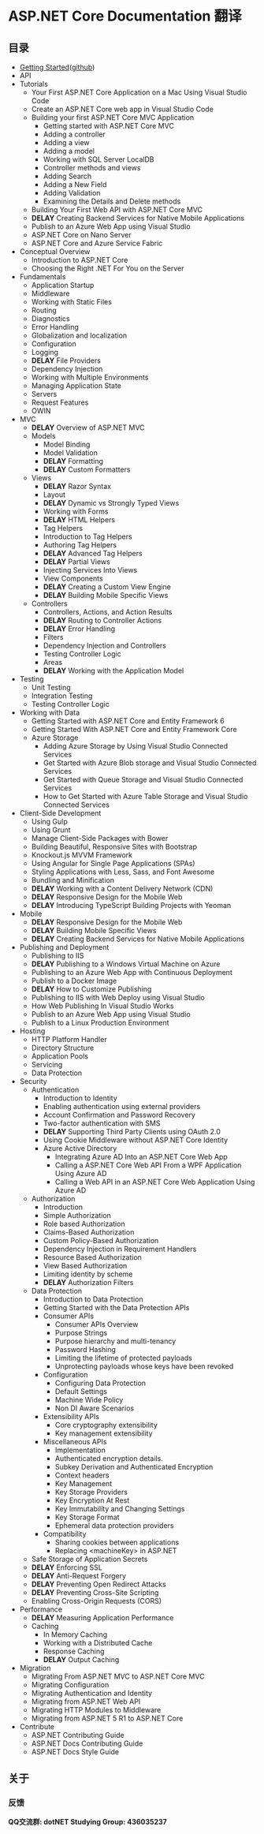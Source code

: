 # ASP.NET Core Documentation 翻译


## 目录

+ [Getting Started](https://docs.asp.net/en/latest/getting-started.html)([github](https://github.com/aspnet/Docs/blob/master/aspnet/getting-started.rst))
+ API
+ Tutorials
    * Your First ASP.NET Core Application on a Mac Using Visual Studio Code
    * Create an ASP.NET Core web app in Visual Studio Code
    * Building your first ASP.NET Core MVC Application
        - Getting started with ASP.NET Core MVC
        - Adding a controller
        - Adding a view
        - Adding a model
        - Working with SQL Server LocalDB
        - Controller methods and views
        - Adding Search
        - Adding a New Field
        - Adding Validation
        - Examining the Details and Delete methods
    * Building Your First Web API with ASP.NET Core MVC
    * **DELAY** Creating Backend Services for Native Mobile Applications
    * Publish to an Azure Web App using Visual Studio
    * ASP.NET Core on Nano Server
    * ASP.NET Core and Azure Service Fabric
+ Conceptual Overview
    * Introduction to ASP.NET Core
    * Choosing the Right .NET For You on the Server
+ Fundamentals
    * Application Startup
    * Middleware
    * Working with Static Files
    * Routing
    * Diagnostics
    * Error Handling
    * Globalization and localization
    * Configuration
    * Logging
    * **DELAY** File Providers
    * Dependency Injection
    * Working with Multiple Environments
    * Managing Application State
    * Servers
    * Request Features
    * OWIN
+ MVC
    * **DELAY** Overview of ASP.NET MVC
    * Models
        - Model Binding
        - Model Validation
        - **DELAY** Formatting
        - **DELAY** Custom Formatters
    * Views
        - **DELAY** Razor Syntax
        - Layout
        - **DELAY** Dynamic vs Strongly Typed Views
        - Working with Forms
        - **DELAY** HTML Helpers
        - Tag Helpers
        - Introduction to Tag Helpers
        - Authoring Tag Helpers
        - **DELAY** Advanced Tag Helpers
        - **DELAY** Partial Views
        - Injecting Services Into Views
        - View Components
        - **DELAY** Creating a Custom View Engine
        - **DELAY** Building Mobile Specific Views
    * Controllers
        - Controllers, Actions, and Action Results
        - **DELAY** Routing to Controller Actions
        - **DELAY** Error Handling
        - Filters
        - Dependency Injection and Controllers
        - Testing Controller Logic
        - Areas
        - **DELAY** Working with the Application Model
+ Testing
    * Unit Testing
    * Integration Testing
    * Testing Controller Logic
+ Working with Data
    * Getting Started with ASP.NET Core and Entity Framework 6
    * Getting Started With ASP.NET Core and Entity Framework Core
    * Azure Storage
        - Adding Azure Storage by Using Visual Studio Connected Services
        - Get Started with Azure Blob storage and Visual Studio Connected Services
        - Get Started with Queue Storage and Visual Studio Connected Services
        - How to Get Started with Azure Table Storage and Visual Studio Connected Services
+ Client-Side Development
    * Using Gulp
    * Using Grunt
    * Manage Client-Side Packages with Bower
    * Building Beautiful, Responsive Sites with Bootstrap
    * Knockout.js MVVM Framework
    * Using Angular for Single Page Applications (SPAs)
    * Styling Applications with Less, Sass, and Font Awesome
    * Bundling and Minification
    * **DELAY** Working with a Content Delivery Network (CDN)
    * **DELAY** Responsive Design for the Mobile Web
    * **DELAY** Introducing TypeScript
Building Projects with Yeoman
+ Mobile
    * **DELAY** Responsive Design for the Mobile Web
    * **DELAY** Building Mobile Specific Views
    * **DELAY** Creating Backend Services for Native Mobile Applications
+ Publishing and Deployment
    * Publishing to IIS
    * **DELAY** Publishing to a Windows Virtual Machine on Azure
    * Publishing to an Azure Web App with Continuous Deployment
    * Publish to a Docker Image
    * **DELAY** How to Customize Publishing
    * Publishing to IIS with Web Deploy using Visual Studio
    * How Web Publishing In Visual Studio Works
    * Publish to an Azure Web App using Visual Studio
    * Publish to a Linux Production Environment
+ Hosting
    * HTTP Platform Handler
    * Directory Structure
    * Application Pools
    * Servicing
    * Data Protection
+ Security
    * Authentication
        - Introduction to Identity
        - Enabling authentication using external providers
        - Account Confirmation and Password Recovery
        - Two-factor authentication with SMS
        - **DELAY** Supporting Third Party Clients using OAuth 2.0
        - Using Cookie Middleware without ASP.NET Core Identity
        - Azure Active Directory
            + Integrating Azure AD Into an ASP.NET Core Web App
            + Calling a ASP.NET Core Web API From a WPF Application Using Azure AD
            + Calling a Web API in an ASP.NET Core Web Application Using Azure AD
    * Authorization
        - Introduction
        - Simple Authorization
        - Role based Authorization
        - Claims-Based Authorization
        - Custom Policy-Based Authorization
        - Dependency Injection in Requirement Handlers
        - Resource Based Authorization
        - View Based Authorization
        - Limiting identity by scheme
        - **DELAY** Authorization Filters
    * Data Protection
        - Introduction to Data Protection
        - Getting Started with the Data Protection APIs
        - Consumer APIs
            + Consumer APIs Overview
            + Purpose Strings
            + Purpose hierarchy and multi-tenancy
            + Password Hashing
            + Limiting the lifetime of protected payloads
            + Unprotecting payloads whose keys have been revoked
        - Configuration
            + Configuring Data Protection
            + Default Settings
            + Machine Wide Policy
            + Non DI Aware Scenarios
        - Extensibility APIs
            + Core cryptography extensibility
            + Key management extensibility
        - Miscellaneous APIs
            + Implementation
            + Authenticated encryption details.
            + Subkey Derivation and Authenticated Encryption
            + Context headers
            + Key Management
            + Key Storage Providers
            + Key Encryption At Rest
            + Key Immutability and Changing Settings
            + Key Storage Format
            + Ephemeral data protection providers
        - Compatibility
            + Sharing cookies between applications
            + Replacing &lt;machineKey&gt; in ASP.NET
    * Safe Storage of Application Secrets
    * **DELAY** Enforcing SSL
    * **DELAY** Anti-Request Forgery
    * **DELAY** Preventing Open Redirect Attacks
    * **DELAY** Preventing Cross-Site Scripting
    * Enabling Cross-Origin Requests (CORS)
+ Performance
    * **DELAY** Measuring Application Performance
    * Caching
        - In Memory Caching
        - Working with a Distributed Cache
        - Response Caching
        - **DELAY** Output Caching
+ Migration
    * Migrating From ASP.NET MVC to ASP.NET Core MVC
    * Migrating Configuration
    * Migrating Authentication and Identity
    * Migrating from ASP.NET Web API
    * Migrating HTTP Modules to Middleware
    * Migrating from ASP.NET 5 R1 to ASP.NET Core
+ Contribute
    * ASP.NET Contributing Guide
    * ASP.NET Docs Contributing Guide
    * ASP.NET Docs Style Guide

## 关于

### 反馈

**QQ交流群: dotNET Studying Group: 436035237**
